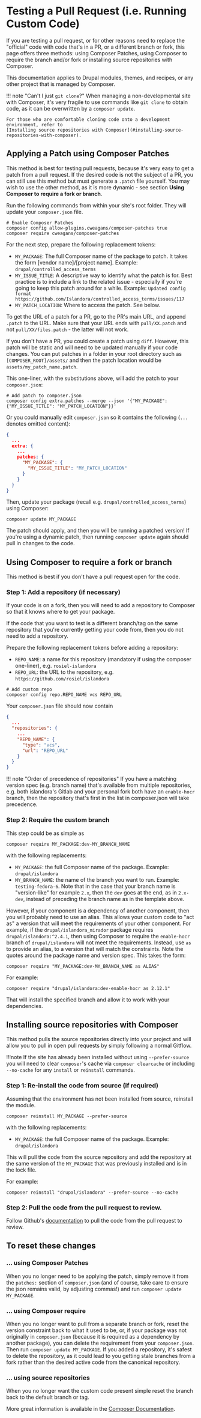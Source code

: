 # Testing a Pull Request (i.e. Running Custom Code)

If you are testing a pull request, or for other reasons need to replace the 
"official" code with code that's in a PR, or a different branch or fork, this 
page offers three methods: using Composer Patches, using Composer to 
require the branch and/or fork or installing source repositories with Composer.

This documentation applies to Drupal modules, themes, and recipes, or any 
other project that is managed by Composer.

!!! note "Can't I just `git clone`?"
    When managing a non-developmental site with Composer, it's very fragile to
    use commands like `git clone` to obtain code, as it can be overwritten by 
    a `composer update`. 

    For those who are comfortable cloning code onto a development environment, refer to 
    [Installing source repositories with Composer](#installing-source-repositories-with-composer).

## Applying a Patch using Composer Patches

This method is best for testing pull requests, because it's very easy to get a 
patch from a pull request. If the desired code is not the subject of a 
PR, you can still use this method but must generate a `.patch` file yourself.
You may wish to use the other method, as it is more dynamic - see 
section **Using Composer to require a fork or branch**. 

Run the following commands from within your site's root folder. They will 
update your `composer.json` file.

```shell
# Enable Composer Patches
composer config allow-plugins.cweagans/composer-patches true
composer require cweagans/composer-patches
```

For the next step, prepare the following replacement tokens:

* `MY_PACKAGE`: The full Composer name of the package to patch. It 
  takes the form [vendor name]/[project name]. Example: 
  `drupal/controlled_access_terms`
* `MY_ISSUE_TITLE`: A descriptive way to identify what the patch is for. 
  Best practice is to include a link to the related issue - 
  especially if you're going to keep this patch around for a while.
  Example: `Updated config format https://github.com/Islandora/controlled_access_terms/issues/117`
* `MY_PATCH_LOCATION`: Where to access the patch. See below.

To get the URL of a patch for a PR, go to the PR's main URL, and append
`.patch` to the URL. Make sure that your URL ends with `pull/XX.patch` 
and not `pull/XX/files.patch` - the latter will not work.

If you don't have a PR, you could create a patch using `diff`. However, this 
patch will be static and will need to be updated manually if your code 
changes. You can put patches in a folder in your root directory such as `
[COMPOSER_ROOT]/assets/` and then the patch location would be 
`assets/my_patch_name.patch`.

This one-liner, with the substitutions above, will add the patch to your 
`composer.json`:

```shell
# Add patch to composer.json
composer config extra.patches --merge --json '{"MY_PACKAGE": {"MY_ISSUE_TITLE": "MY_PATCH_LOCATION"}}'

```

Or you could manually edit `composer.json` so it contains the following
(`...` denotes omitted content):
```json
{
  ...
  extra: {
    ...    
    patches: {
      "MY_PACKAGE": {
        "MY_ISSUE_TITLE": "MY_PATCH_LOCATION"
      }
    }
  }
}
```

Then, update your package (recall e.g. `drupal/controlled_access_terms`) 
using Composer:

```shell
composer update MY_PACKAGE
```

The patch should apply, and then you will be running a patched version! If 
you're using a dynamic patch, then running `composer update` again should 
pull in changes to the code.

## Using Composer to require a fork or branch

This method is best if you don't have a pull request open for the code.

### Step 1: Add a repository (if necessary)

If your code is on a fork, then you will need to add a repository to 
Composer so that it knows where to get your package.

If the code that you want to test is a different branch/tag on the same 
repository that you're currently getting your code from, then you do not 
need to add a repository.

Prepare the following replacement tokens before adding a repository:

* `REPO_NAME`: a name for this repository (mandatory if using the composer 
  one-liner), e.g. `rosiel-islandora`
* `REPO_URL`: the URL to the repository, e.g. `https://github.com/rosiel/islandora`

```shell
# Add custom repo
composer config repo.REPO_NAME vcs REPO_URL
```
Your `composer.json` file should now contain

```json
{
  ...
  "repositories": {
    ...
    "REPO_NAME": {
      "type": "vcs",
      "url": "REPO_URL"
    }
  }
}
```

!!! note "Order of precedence of repositories"
    If you have a matching version spec (e.g. branch name) that's available 
    from multiple repositories, e.g. both islandora's Gitlab and your personal 
    fork both have an `enable-hocr` branch, then the repository that's first 
    in the list in composer.json will take precedence.

### Step 2: Require the custom branch

This step could be as simple as
```shell
composer require MY_PACKAGE:dev-MY_BRANCH_NAME
```

with the following replacements:

* `MY_PACKAGE`: the full Composer name of the package. Example: 
`drupal/islandora`
* `MY_BRANCH_NAME`: the name of the branch you want to run. Example: 
  `testing-fedora-6`. Note that in the case that your branch name is 
  "version-like" for example `2.x`, then the `dev` goes at the end, as in
  `2.x-dev`, instead of preceding the branch name as in the template above.
 

However, if your component is a dependency of another component, then you 
will probably need to use an alias. This allows your custom code to "act as" 
a version that will meet the requirements of your other component. For 
example, if the `drupal/islandora_mirador` package requires 
`drupal/islandora:^2.4.1`, then using Composer to require the `enable-hocr` 
branch of `drupal/islandora` will not meet the requirements. Instead, use 
`as` to provide an alias, to a version that will match the constraints. Note 
the quotes around the package name and version spec. This takes the form:

```shell
composer require "MY_PACKAGE:dev-MY_BRANCH_NAME as ALIAS"
```
For example:
```shell
composer require "drupal/islandora:dev-enable-hocr as 2.12.1"
```

That will install the specified branch and allow it to work with your
dependencies.

## Installing source repositories with Composer

This method pulls the source repositories directly into your project and will
allow you to pull in open pull requests by simply following a normal Gitflow.

!!!note
    If the site has already been installed without using `--prefer-source` you
    will need to clear `composer`'s cache via `composer clearcache` or including
    `--no-cache` for any `install` or `reinstall` commands.

### Step 1: Re-install the code from source (if required)
Assuming that the environment has not been installed from source, reinstall the
module.

```shell
composer reinstall MY_PACKAGE --prefer-source
```
with the following replacements:

* `MY_PACKAGE`: the full Composer name of the package. Example:
  `drupal/islandora`

This will pull the code from the source repository and add the repository at the
same version of the `MY_PACKAGE` that was previously installed and is in the
lock file.

For example:
```shell
composer reinstall "drupal/islandora" --prefer-source --no-cache
```

### Step 2: Pull the code from the pull request to review.
Follow Github's [documentation](https://docs.github.com/en/pull-requests/collaborating-with-pull-requests/reviewing-changes-in-pull-requests/checking-out-pull-requests-locally)
to pull the code from the pull request to review.

## To reset these changes

### ... using Composer Patches

When you no longer need to be applying the patch, simply remove it from the 
`patches:` section of `composer.json` (and of course, take care to ensure the 
json remains valid, by adjusting commas!) and run `composer update MY_PACKAGE`.

### ... using Composer require

When you no longer want to pull from a separate branch or fork, reset the 
version constraint back to what it used to be, or, if your package was not 
originally in `composer.json` (because it is required as a dependency by 
another package), you can delete the requirement from your `composer.json`. 
Then run `composer update MY_PACKAGE`. If you added a repository, it's 
safest to delete the repository, as it could lead to you getting stale 
branches from a fork rather than the desired active code from the canonical 
repository.

### ... using source repositories

When you no longer want the custom code present simple reset the branch back to
the default branch or tag.

More great information is available in the [Composer Documentation](https://getcomposer.org/doc/). 